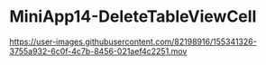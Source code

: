 # MiniApp14-DeleteTableViewCell

https://user-images.githubusercontent.com/82198916/155341326-3755a932-6c0f-4c7b-8456-021aef4c2251.mov
